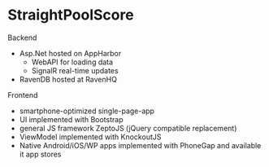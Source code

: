 StraightPoolScore
=================

Backend
* Asp.Net hosted on AppHarbor
  * WebAPI for loading data
  * SignalR real-time updates
* RavenDB hosted at RavenHQ

Frontend
* smartphone-optimized single-page-app
* UI implemented with Bootstrap
* general JS framework ZeptoJS (jQuery compatible replacement)
* ViewModel implemented with KnockoutJS
* Native Android/iOS/WP apps implemented with PhoneGap and available it app stores

